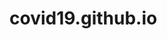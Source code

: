 # covid19.github.io
<html>
  <img="https://www.infosihat.gov.my/images/media_sihat/infografik/jpeg/ContactTracing_01-01.jpg"></img>
  <br>
  <img="https://www.infosihat.gov.my/images/media_sihat/infografik/jpeg/CONFIRM%20CASE%20BY%20STATE.jpg"></img>
<br>
</html>
